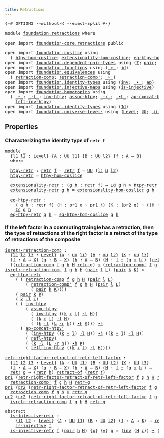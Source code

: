 ```yaml
---
title: Retractions
---
```


<pre class="Agda"><a id="37" class="Symbol">{-#</a> <a id="41" class="Keyword">OPTIONS</a> <a id="49" class="Pragma">--without-K</a> <a id="61" class="Pragma">--exact-split</a> <a id="75" class="Symbol">#-}</a>

<a id="80" class="Keyword">module</a> <a id="87" href="foundation.retractions.html" class="Module">foundation.retractions</a> <a id="110" class="Keyword">where</a>

<a id="117" class="Keyword">open</a> <a id="122" class="Keyword">import</a> <a id="129" href="foundation-core.retractions.html" class="Module">foundation-core.retractions</a> <a id="157" class="Keyword">public</a>

<a id="165" class="Keyword">open</a> <a id="170" class="Keyword">import</a> <a id="177" href="foundation.coslice.html" class="Module">foundation.coslice</a> <a id="196" class="Keyword">using</a>
  <a id="204" class="Symbol">(</a> <a id="206" href="foundation.coslice.html#1388" class="Function">htpy-hom-coslice</a><a id="222" class="Symbol">;</a> <a id="224" href="foundation.coslice.html#1619" class="Function">extensionality-hom-coslice</a><a id="250" class="Symbol">;</a> <a id="252" href="foundation.coslice.html#1951" class="Function">eq-htpy-hom-coslice</a><a id="271" class="Symbol">)</a>
<a id="273" class="Keyword">open</a> <a id="278" class="Keyword">import</a> <a id="285" href="foundation.dependent-pair-types.html" class="Module">foundation.dependent-pair-types</a> <a id="317" class="Keyword">using</a> <a id="323" class="Symbol">(</a><a id="324" href="foundation-core.dependent-pair-types.html#515" class="Record">Σ</a><a id="325" class="Symbol">;</a> <a id="327" href="foundation-core.dependent-pair-types.html#588" class="InductiveConstructor">pair</a><a id="331" class="Symbol">;</a> <a id="333" href="foundation-core.dependent-pair-types.html#605" class="Field">pr1</a><a id="336" class="Symbol">;</a> <a id="338" href="foundation-core.dependent-pair-types.html#617" class="Field">pr2</a><a id="341" class="Symbol">)</a>
<a id="343" class="Keyword">open</a> <a id="348" class="Keyword">import</a> <a id="355" href="foundation.functions.html" class="Module">foundation.functions</a> <a id="376" class="Keyword">using</a> <a id="382" class="Symbol">(</a><a id="383" href="foundation-core.functions.html#420" class="Function Operator">_∘_</a><a id="386" class="Symbol">;</a> <a id="388" href="foundation-core.functions.html#322" class="Function">id</a><a id="390" class="Symbol">)</a>
<a id="392" class="Keyword">open</a> <a id="397" class="Keyword">import</a> <a id="404" href="foundation.equivalences.html" class="Module">foundation.equivalences</a> <a id="428" class="Keyword">using</a>
  <a id="436" class="Symbol">(</a> <a id="438" href="foundation-core.equivalences.html#6727" class="Function">retraction-comp</a><a id="453" class="Symbol">;</a> <a id="455" href="foundation-core.equivalences.html#6921" class="Function">retraction-comp&#39;</a><a id="471" class="Symbol">;</a> <a id="473" href="foundation-core.equivalences.html#1621" class="Function Operator">_≃_</a><a id="476" class="Symbol">)</a>
<a id="478" class="Keyword">open</a> <a id="483" class="Keyword">import</a> <a id="490" href="foundation.identity-types.html" class="Module">foundation.identity-types</a> <a id="516" class="Keyword">using</a> <a id="522" class="Symbol">(</a><a id="523" href="foundation-core.identity-types.html#2729" class="Function">inv</a><a id="526" class="Symbol">;</a> <a id="528" href="foundation-core.identity-types.html#2425" class="Function Operator">_∙_</a><a id="531" class="Symbol">;</a> <a id="533" href="foundation-core.identity-types.html#4003" class="Function">ap</a><a id="535" class="Symbol">)</a>
<a id="537" class="Keyword">open</a> <a id="542" class="Keyword">import</a> <a id="549" href="foundation.injective-maps.html" class="Module">foundation.injective-maps</a> <a id="575" class="Keyword">using</a> <a id="581" class="Symbol">(</a><a id="582" href="foundation.injective-maps.html#1309" class="Function">is-injective</a><a id="594" class="Symbol">)</a>
<a id="596" class="Keyword">open</a> <a id="601" class="Keyword">import</a> <a id="608" href="foundation.homotopies.html" class="Module">foundation.homotopies</a> <a id="630" class="Keyword">using</a>
  <a id="638" class="Symbol">(</a> <a id="640" href="foundation-core.homotopies.html#627" class="Function Operator">_~_</a><a id="643" class="Symbol">;</a> <a id="645" href="foundation-core.homotopies.html#1877" class="Function Operator">_·l_</a><a id="649" class="Symbol">;</a> <a id="651" href="foundation-core.homotopies.html#998" class="Function">inv-htpy</a><a id="659" class="Symbol">;</a> <a id="661" href="foundation-core.homotopies.html#2185" class="Function">assoc-htpy</a><a id="671" class="Symbol">;</a> <a id="673" href="foundation-core.homotopies.html#2083" class="Function Operator">_·r_</a><a id="677" class="Symbol">;</a> <a id="679" href="foundation-core.homotopies.html#1167" class="Function Operator">_∙h_</a><a id="683" class="Symbol">;</a> <a id="685" href="foundation.homotopies.html#2205" class="Function">ap-concat-htpy&#39;</a><a id="700" class="Symbol">;</a> <a id="702" href="foundation-core.homotopies.html#741" class="Function">refl-htpy</a><a id="711" class="Symbol">;</a>
    <a id="717" href="foundation-core.homotopies.html#2780" class="Function">left-inv-htpy</a><a id="730" class="Symbol">)</a>
<a id="732" class="Keyword">open</a> <a id="737" class="Keyword">import</a> <a id="744" href="foundation.identity-types.html" class="Module">foundation.identity-types</a> <a id="770" class="Keyword">using</a> <a id="776" class="Symbol">(</a><a id="777" href="foundation-core.identity-types.html#1767" class="Datatype">Id</a><a id="779" class="Symbol">)</a>
<a id="781" class="Keyword">open</a> <a id="786" class="Keyword">import</a> <a id="793" href="foundation.universe-levels.html" class="Module">foundation.universe-levels</a> <a id="820" class="Keyword">using</a> <a id="826" class="Symbol">(</a><a id="827" href="Agda.Primitive.html#597" class="Postulate">Level</a><a id="832" class="Symbol">;</a> <a id="834" href="foundation-core.universe-levels.html#235" class="Primitive">UU</a><a id="836" class="Symbol">;</a> <a id="838" href="Agda.Primitive.html#810" class="Primitive Operator">_⊔_</a><a id="841" class="Symbol">)</a>
</pre>
## Properties

### Characterizing the identity type of `retr f`

<pre class="Agda"><a id="921" class="Keyword">module</a> <a id="928" href="foundation.retractions.html#928" class="Module">_</a>
  <a id="932" class="Symbol">{</a><a id="933" href="foundation.retractions.html#933" class="Bound">l1</a> <a id="936" href="foundation.retractions.html#936" class="Bound">l2</a> <a id="939" class="Symbol">:</a> <a id="941" href="Agda.Primitive.html#597" class="Postulate">Level</a><a id="946" class="Symbol">}</a> <a id="948" class="Symbol">{</a><a id="949" href="foundation.retractions.html#949" class="Bound">A</a> <a id="951" class="Symbol">:</a> <a id="953" href="foundation-core.universe-levels.html#235" class="Primitive">UU</a> <a id="956" href="foundation.retractions.html#933" class="Bound">l1</a><a id="958" class="Symbol">}</a> <a id="960" class="Symbol">{</a><a id="961" href="foundation.retractions.html#961" class="Bound">B</a> <a id="963" class="Symbol">:</a> <a id="965" href="foundation-core.universe-levels.html#235" class="Primitive">UU</a> <a id="968" href="foundation.retractions.html#936" class="Bound">l2</a><a id="970" class="Symbol">}</a> <a id="972" class="Symbol">{</a><a id="973" href="foundation.retractions.html#973" class="Bound">f</a> <a id="975" class="Symbol">:</a> <a id="977" href="foundation.retractions.html#949" class="Bound">A</a> <a id="979" class="Symbol">→</a> <a id="981" href="foundation.retractions.html#961" class="Bound">B</a><a id="982" class="Symbol">}</a>
  <a id="986" class="Keyword">where</a>
  
  <a id="997" href="foundation.retractions.html#997" class="Function">htpy-retr</a> <a id="1007" class="Symbol">:</a> <a id="1009" href="foundation-core.retractions.html#607" class="Function">retr</a> <a id="1014" href="foundation.retractions.html#973" class="Bound">f</a> <a id="1016" class="Symbol">→</a> <a id="1018" href="foundation-core.retractions.html#607" class="Function">retr</a> <a id="1023" href="foundation.retractions.html#973" class="Bound">f</a> <a id="1025" class="Symbol">→</a> <a id="1027" href="foundation-core.universe-levels.html#235" class="Primitive">UU</a> <a id="1030" class="Symbol">(</a><a id="1031" href="foundation.retractions.html#933" class="Bound">l1</a> <a id="1034" href="Agda.Primitive.html#810" class="Primitive Operator">⊔</a> <a id="1036" href="foundation.retractions.html#936" class="Bound">l2</a><a id="1038" class="Symbol">)</a>
  <a id="1042" href="foundation.retractions.html#997" class="Function">htpy-retr</a> <a id="1052" class="Symbol">=</a> <a id="1054" href="foundation.coslice.html#1388" class="Function">htpy-hom-coslice</a>

  <a id="1074" href="foundation.retractions.html#1074" class="Function">extensionality-retr</a> <a id="1094" class="Symbol">:</a> <a id="1096" class="Symbol">(</a><a id="1097" href="foundation.retractions.html#1097" class="Bound">g</a> <a id="1099" href="foundation.retractions.html#1099" class="Bound">h</a> <a id="1101" class="Symbol">:</a> <a id="1103" href="foundation-core.retractions.html#607" class="Function">retr</a> <a id="1108" href="foundation.retractions.html#973" class="Bound">f</a><a id="1109" class="Symbol">)</a> <a id="1111" class="Symbol">→</a> <a id="1113" href="foundation-core.identity-types.html#1767" class="Datatype">Id</a> <a id="1116" href="foundation.retractions.html#1097" class="Bound">g</a> <a id="1118" href="foundation.retractions.html#1099" class="Bound">h</a> <a id="1120" href="foundation-core.equivalences.html#1621" class="Function Operator">≃</a> <a id="1122" href="foundation.retractions.html#997" class="Function">htpy-retr</a> <a id="1132" href="foundation.retractions.html#1097" class="Bound">g</a> <a id="1134" href="foundation.retractions.html#1099" class="Bound">h</a>
  <a id="1138" href="foundation.retractions.html#1074" class="Function">extensionality-retr</a> <a id="1158" href="foundation.retractions.html#1158" class="Bound">g</a> <a id="1160" href="foundation.retractions.html#1160" class="Bound">h</a> <a id="1162" class="Symbol">=</a> <a id="1164" href="foundation.coslice.html#1619" class="Function">extensionality-hom-coslice</a> <a id="1191" href="foundation.retractions.html#1158" class="Bound">g</a> <a id="1193" href="foundation.retractions.html#1160" class="Bound">h</a>

  <a id="1198" href="foundation.retractions.html#1198" class="Function">eq-htpy-retr</a> <a id="1211" class="Symbol">:</a>
    <a id="1217" class="Symbol">(</a> <a id="1219" href="foundation.retractions.html#1219" class="Bound">g</a> <a id="1221" href="foundation.retractions.html#1221" class="Bound">h</a> <a id="1223" class="Symbol">:</a> <a id="1225" href="foundation-core.retractions.html#607" class="Function">retr</a> <a id="1230" href="foundation.retractions.html#973" class="Bound">f</a><a id="1231" class="Symbol">)</a> <a id="1233" class="Symbol">(</a><a id="1234" href="foundation.retractions.html#1234" class="Bound">H</a> <a id="1236" class="Symbol">:</a> <a id="1238" href="foundation-core.dependent-pair-types.html#605" class="Field">pr1</a> <a id="1242" href="foundation.retractions.html#1219" class="Bound">g</a> <a id="1244" href="foundation-core.homotopies.html#627" class="Function Operator">~</a> <a id="1246" href="foundation-core.dependent-pair-types.html#605" class="Field">pr1</a> <a id="1250" href="foundation.retractions.html#1221" class="Bound">h</a><a id="1251" class="Symbol">)</a> <a id="1253" class="Symbol">(</a><a id="1254" href="foundation.retractions.html#1254" class="Bound">K</a> <a id="1256" class="Symbol">:</a> <a id="1258" class="Symbol">(</a><a id="1259" href="foundation-core.dependent-pair-types.html#617" class="Field">pr2</a> <a id="1263" href="foundation.retractions.html#1219" class="Bound">g</a><a id="1264" class="Symbol">)</a> <a id="1266" href="foundation-core.homotopies.html#627" class="Function Operator">~</a> <a id="1268" class="Symbol">((</a><a id="1270" href="foundation.retractions.html#1234" class="Bound">H</a> <a id="1272" href="foundation-core.homotopies.html#2083" class="Function Operator">·r</a> <a id="1275" href="foundation.retractions.html#973" class="Bound">f</a><a id="1276" class="Symbol">)</a> <a id="1278" href="foundation-core.homotopies.html#1167" class="Function Operator">∙h</a> <a id="1281" href="foundation-core.dependent-pair-types.html#617" class="Field">pr2</a> <a id="1285" href="foundation.retractions.html#1221" class="Bound">h</a><a id="1286" class="Symbol">))</a> <a id="1289" class="Symbol">→</a>
    <a id="1295" href="foundation-core.identity-types.html#1767" class="Datatype">Id</a> <a id="1298" href="foundation.retractions.html#1219" class="Bound">g</a> <a id="1300" href="foundation.retractions.html#1221" class="Bound">h</a>
  <a id="1304" href="foundation.retractions.html#1198" class="Function">eq-htpy-retr</a> <a id="1317" href="foundation.retractions.html#1317" class="Bound">g</a> <a id="1319" href="foundation.retractions.html#1319" class="Bound">h</a> <a id="1321" class="Symbol">=</a> <a id="1323" href="foundation.coslice.html#1951" class="Function">eq-htpy-hom-coslice</a> <a id="1343" href="foundation.retractions.html#1317" class="Bound">g</a> <a id="1345" href="foundation.retractions.html#1319" class="Bound">h</a> 
</pre>
### If the left factor in a commuting traingle has a retraction, then the type of retractions of the right factor is a retract of the type of retractions of the composite

<pre class="Agda"><a id="isretr-retraction-comp"></a><a id="1533" href="foundation.retractions.html#1533" class="Function">isretr-retraction-comp</a> <a id="1556" class="Symbol">:</a>
  <a id="1560" class="Symbol">{</a><a id="1561" href="foundation.retractions.html#1561" class="Bound">l1</a> <a id="1564" href="foundation.retractions.html#1564" class="Bound">l2</a> <a id="1567" href="foundation.retractions.html#1567" class="Bound">l3</a> <a id="1570" class="Symbol">:</a> <a id="1572" href="Agda.Primitive.html#597" class="Postulate">Level</a><a id="1577" class="Symbol">}</a> <a id="1579" class="Symbol">{</a><a id="1580" href="foundation.retractions.html#1580" class="Bound">A</a> <a id="1582" class="Symbol">:</a> <a id="1584" href="foundation-core.universe-levels.html#235" class="Primitive">UU</a> <a id="1587" href="foundation.retractions.html#1561" class="Bound">l1</a><a id="1589" class="Symbol">}</a> <a id="1591" class="Symbol">{</a><a id="1592" href="foundation.retractions.html#1592" class="Bound">B</a> <a id="1594" class="Symbol">:</a> <a id="1596" href="foundation-core.universe-levels.html#235" class="Primitive">UU</a> <a id="1599" href="foundation.retractions.html#1564" class="Bound">l2</a><a id="1601" class="Symbol">}</a> <a id="1603" class="Symbol">{</a><a id="1604" href="foundation.retractions.html#1604" class="Bound">X</a> <a id="1606" class="Symbol">:</a> <a id="1608" href="foundation-core.universe-levels.html#235" class="Primitive">UU</a> <a id="1611" href="foundation.retractions.html#1567" class="Bound">l3</a><a id="1613" class="Symbol">}</a>
  <a id="1617" class="Symbol">(</a><a id="1618" href="foundation.retractions.html#1618" class="Bound">f</a> <a id="1620" class="Symbol">:</a> <a id="1622" href="foundation.retractions.html#1580" class="Bound">A</a> <a id="1624" class="Symbol">→</a> <a id="1626" href="foundation.retractions.html#1604" class="Bound">X</a><a id="1627" class="Symbol">)</a> <a id="1629" class="Symbol">(</a><a id="1630" href="foundation.retractions.html#1630" class="Bound">g</a> <a id="1632" class="Symbol">:</a> <a id="1634" href="foundation.retractions.html#1592" class="Bound">B</a> <a id="1636" class="Symbol">→</a> <a id="1638" href="foundation.retractions.html#1604" class="Bound">X</a><a id="1639" class="Symbol">)</a> <a id="1641" class="Symbol">(</a><a id="1642" href="foundation.retractions.html#1642" class="Bound">h</a> <a id="1644" class="Symbol">:</a> <a id="1646" href="foundation.retractions.html#1580" class="Bound">A</a> <a id="1648" class="Symbol">→</a> <a id="1650" href="foundation.retractions.html#1592" class="Bound">B</a><a id="1651" class="Symbol">)</a> <a id="1653" class="Symbol">(</a><a id="1654" href="foundation.retractions.html#1654" class="Bound">H</a> <a id="1656" class="Symbol">:</a> <a id="1658" href="foundation.retractions.html#1618" class="Bound">f</a> <a id="1660" href="foundation-core.homotopies.html#627" class="Function Operator">~</a> <a id="1662" class="Symbol">(</a><a id="1663" href="foundation.retractions.html#1630" class="Bound">g</a> <a id="1665" href="foundation-core.functions.html#420" class="Function Operator">∘</a> <a id="1667" href="foundation.retractions.html#1642" class="Bound">h</a><a id="1668" class="Symbol">))</a> <a id="1671" class="Symbol">(</a><a id="1672" href="foundation.retractions.html#1672" class="Bound">retr-g</a> <a id="1679" class="Symbol">:</a> <a id="1681" href="foundation-core.retractions.html#607" class="Function">retr</a> <a id="1686" href="foundation.retractions.html#1630" class="Bound">g</a><a id="1687" class="Symbol">)</a> <a id="1689" class="Symbol">→</a>
  <a id="1693" class="Symbol">((</a><a id="1695" href="foundation-core.equivalences.html#6727" class="Function">retraction-comp</a> <a id="1711" href="foundation.retractions.html#1618" class="Bound">f</a> <a id="1713" href="foundation.retractions.html#1630" class="Bound">g</a> <a id="1715" href="foundation.retractions.html#1642" class="Bound">h</a> <a id="1717" href="foundation.retractions.html#1654" class="Bound">H</a> <a id="1719" href="foundation.retractions.html#1672" class="Bound">retr-g</a><a id="1725" class="Symbol">)</a> <a id="1727" href="foundation-core.functions.html#420" class="Function Operator">∘</a> <a id="1729" class="Symbol">(</a><a id="1730" href="foundation-core.equivalences.html#6921" class="Function">retraction-comp&#39;</a> <a id="1747" href="foundation.retractions.html#1618" class="Bound">f</a> <a id="1749" href="foundation.retractions.html#1630" class="Bound">g</a> <a id="1751" href="foundation.retractions.html#1642" class="Bound">h</a> <a id="1753" href="foundation.retractions.html#1654" class="Bound">H</a> <a id="1755" href="foundation.retractions.html#1672" class="Bound">retr-g</a><a id="1761" class="Symbol">))</a> <a id="1764" href="foundation-core.homotopies.html#627" class="Function Operator">~</a> <a id="1766" href="foundation-core.functions.html#322" class="Function">id</a>
<a id="1769" href="foundation.retractions.html#1533" class="Function">isretr-retraction-comp</a> <a id="1792" href="foundation.retractions.html#1792" class="Bound">f</a> <a id="1794" href="foundation.retractions.html#1794" class="Bound">g</a> <a id="1796" href="foundation.retractions.html#1796" class="Bound">h</a> <a id="1798" href="foundation.retractions.html#1798" class="Bound">H</a> <a id="1800" class="Symbol">(</a><a id="1801" href="foundation-core.dependent-pair-types.html#588" class="InductiveConstructor">pair</a> <a id="1806" href="foundation.retractions.html#1806" class="Bound">l</a> <a id="1808" href="foundation.retractions.html#1808" class="Bound">L</a><a id="1809" class="Symbol">)</a> <a id="1811" class="Symbol">(</a><a id="1812" href="foundation-core.dependent-pair-types.html#588" class="InductiveConstructor">pair</a> <a id="1817" href="foundation.retractions.html#1817" class="Bound">k</a> <a id="1819" href="foundation.retractions.html#1819" class="Bound">K</a><a id="1820" class="Symbol">)</a> <a id="1822" class="Symbol">=</a>
  <a id="1826" href="foundation.retractions.html#1198" class="Function">eq-htpy-retr</a>
    <a id="1843" class="Symbol">(</a> <a id="1845" class="Symbol">(</a> <a id="1847" href="foundation-core.equivalences.html#6727" class="Function">retraction-comp</a> <a id="1863" href="foundation.retractions.html#1792" class="Bound">f</a> <a id="1865" href="foundation.retractions.html#1794" class="Bound">g</a> <a id="1867" href="foundation.retractions.html#1796" class="Bound">h</a> <a id="1869" href="foundation.retractions.html#1798" class="Bound">H</a> <a id="1871" class="Symbol">(</a><a id="1872" href="foundation-core.dependent-pair-types.html#588" class="InductiveConstructor">pair</a> <a id="1877" href="foundation.retractions.html#1806" class="Bound">l</a> <a id="1879" href="foundation.retractions.html#1808" class="Bound">L</a><a id="1880" class="Symbol">)</a>
        <a id="1890" class="Symbol">(</a> <a id="1892" href="foundation-core.equivalences.html#6921" class="Function">retraction-comp&#39;</a> <a id="1909" href="foundation.retractions.html#1792" class="Bound">f</a> <a id="1911" href="foundation.retractions.html#1794" class="Bound">g</a> <a id="1913" href="foundation.retractions.html#1796" class="Bound">h</a> <a id="1915" href="foundation.retractions.html#1798" class="Bound">H</a> <a id="1917" class="Symbol">(</a><a id="1918" href="foundation-core.dependent-pair-types.html#588" class="InductiveConstructor">pair</a> <a id="1923" href="foundation.retractions.html#1806" class="Bound">l</a> <a id="1925" href="foundation.retractions.html#1808" class="Bound">L</a><a id="1926" class="Symbol">)</a>
          <a id="1938" class="Symbol">(</a> <a id="1940" href="foundation-core.dependent-pair-types.html#588" class="InductiveConstructor">pair</a> <a id="1945" href="foundation.retractions.html#1817" class="Bound">k</a> <a id="1947" href="foundation.retractions.html#1819" class="Bound">K</a><a id="1948" class="Symbol">))))</a>
    <a id="1957" class="Symbol">(</a> <a id="1959" href="foundation-core.dependent-pair-types.html#588" class="InductiveConstructor">pair</a> <a id="1964" href="foundation.retractions.html#1817" class="Bound">k</a> <a id="1966" href="foundation.retractions.html#1819" class="Bound">K</a><a id="1967" class="Symbol">)</a>
    <a id="1973" class="Symbol">(</a> <a id="1975" href="foundation.retractions.html#1817" class="Bound">k</a> <a id="1977" href="foundation-core.homotopies.html#1877" class="Function Operator">·l</a> <a id="1980" href="foundation.retractions.html#1808" class="Bound">L</a><a id="1981" class="Symbol">)</a>
    <a id="1987" class="Symbol">(</a> <a id="1989" class="Symbol">(</a> <a id="1991" href="foundation-core.homotopies.html#998" class="Function">inv-htpy</a>
        <a id="2008" class="Symbol">(</a> <a id="2010" href="foundation-core.homotopies.html#2185" class="Function">assoc-htpy</a>
          <a id="2031" class="Symbol">(</a> <a id="2033" href="foundation-core.homotopies.html#998" class="Function">inv-htpy</a> <a id="2042" class="Symbol">((</a><a id="2044" href="foundation.retractions.html#1817" class="Bound">k</a> <a id="2046" href="foundation-core.functions.html#420" class="Function Operator">∘</a> <a id="2048" href="foundation.retractions.html#1806" class="Bound">l</a><a id="2049" class="Symbol">)</a> <a id="2051" href="foundation-core.homotopies.html#1877" class="Function Operator">·l</a> <a id="2054" href="foundation.retractions.html#1798" class="Bound">H</a><a id="2055" class="Symbol">))</a>
          <a id="2068" class="Symbol">(</a> <a id="2070" class="Symbol">(</a><a id="2071" href="foundation.retractions.html#1817" class="Bound">k</a> <a id="2073" href="foundation-core.functions.html#420" class="Function Operator">∘</a> <a id="2075" href="foundation.retractions.html#1806" class="Bound">l</a><a id="2076" class="Symbol">)</a> <a id="2078" href="foundation-core.homotopies.html#1877" class="Function Operator">·l</a> <a id="2081" href="foundation.retractions.html#1798" class="Bound">H</a><a id="2082" class="Symbol">)</a>
          <a id="2094" class="Symbol">(</a> <a id="2096" class="Symbol">(</a><a id="2097" href="foundation.retractions.html#1817" class="Bound">k</a> <a id="2099" href="foundation-core.homotopies.html#1877" class="Function Operator">·l</a> <a id="2102" class="Symbol">(</a><a id="2103" href="foundation.retractions.html#1808" class="Bound">L</a> <a id="2105" href="foundation-core.homotopies.html#2083" class="Function Operator">·r</a> <a id="2108" href="foundation.retractions.html#1796" class="Bound">h</a><a id="2109" class="Symbol">))</a> <a id="2112" href="foundation-core.homotopies.html#1167" class="Function Operator">∙h</a> <a id="2115" href="foundation.retractions.html#1819" class="Bound">K</a><a id="2116" class="Symbol">)))</a> <a id="2120" href="foundation-core.homotopies.html#1167" class="Function Operator">∙h</a>
      <a id="2129" class="Symbol">(</a> <a id="2131" href="foundation.homotopies.html#2205" class="Function">ap-concat-htpy&#39;</a>
        <a id="2155" class="Symbol">(</a> <a id="2157" class="Symbol">(</a><a id="2158" href="foundation-core.homotopies.html#998" class="Function">inv-htpy</a> <a id="2167" class="Symbol">((</a><a id="2169" href="foundation.retractions.html#1817" class="Bound">k</a> <a id="2171" href="foundation-core.functions.html#420" class="Function Operator">∘</a> <a id="2173" href="foundation.retractions.html#1806" class="Bound">l</a><a id="2174" class="Symbol">)</a> <a id="2176" href="foundation-core.homotopies.html#1877" class="Function Operator">·l</a> <a id="2179" href="foundation.retractions.html#1798" class="Bound">H</a><a id="2180" class="Symbol">))</a> <a id="2183" href="foundation-core.homotopies.html#1167" class="Function Operator">∙h</a> <a id="2186" class="Symbol">((</a><a id="2188" href="foundation.retractions.html#1817" class="Bound">k</a> <a id="2190" href="foundation-core.functions.html#420" class="Function Operator">∘</a> <a id="2192" href="foundation.retractions.html#1806" class="Bound">l</a><a id="2193" class="Symbol">)</a> <a id="2195" href="foundation-core.homotopies.html#1877" class="Function Operator">·l</a> <a id="2198" href="foundation.retractions.html#1798" class="Bound">H</a><a id="2199" class="Symbol">))</a>
        <a id="2210" class="Symbol">(</a> <a id="2212" href="foundation-core.homotopies.html#741" class="Function">refl-htpy</a><a id="2221" class="Symbol">)</a>
        <a id="2231" class="Symbol">(</a> <a id="2233" class="Symbol">(</a><a id="2234" href="foundation.retractions.html#1817" class="Bound">k</a> <a id="2236" href="foundation-core.homotopies.html#1877" class="Function Operator">·l</a> <a id="2239" class="Symbol">(</a><a id="2240" href="foundation.retractions.html#1808" class="Bound">L</a> <a id="2242" href="foundation-core.homotopies.html#2083" class="Function Operator">·r</a> <a id="2245" href="foundation.retractions.html#1796" class="Bound">h</a><a id="2246" class="Symbol">))</a> <a id="2249" href="foundation-core.homotopies.html#1167" class="Function Operator">∙h</a> <a id="2252" href="foundation.retractions.html#1819" class="Bound">K</a><a id="2253" class="Symbol">)</a>
        <a id="2263" class="Symbol">(</a> <a id="2265" href="foundation-core.homotopies.html#2780" class="Function">left-inv-htpy</a> <a id="2279" class="Symbol">((</a><a id="2281" href="foundation.retractions.html#1817" class="Bound">k</a> <a id="2283" href="foundation-core.functions.html#420" class="Function Operator">∘</a> <a id="2285" href="foundation.retractions.html#1806" class="Bound">l</a><a id="2286" class="Symbol">)</a> <a id="2288" href="foundation-core.homotopies.html#1877" class="Function Operator">·l</a> <a id="2291" href="foundation.retractions.html#1798" class="Bound">H</a><a id="2292" class="Symbol">))))</a>
  
<a id="retr-right-factor-retract-of-retr-left-factor"></a><a id="2300" href="foundation.retractions.html#2300" class="Function">retr-right-factor-retract-of-retr-left-factor</a> <a id="2346" class="Symbol">:</a>
  <a id="2350" class="Symbol">{</a><a id="2351" href="foundation.retractions.html#2351" class="Bound">l1</a> <a id="2354" href="foundation.retractions.html#2354" class="Bound">l2</a> <a id="2357" href="foundation.retractions.html#2357" class="Bound">l3</a> <a id="2360" class="Symbol">:</a> <a id="2362" href="Agda.Primitive.html#597" class="Postulate">Level</a><a id="2367" class="Symbol">}</a> <a id="2369" class="Symbol">{</a><a id="2370" href="foundation.retractions.html#2370" class="Bound">A</a> <a id="2372" class="Symbol">:</a> <a id="2374" href="foundation-core.universe-levels.html#235" class="Primitive">UU</a> <a id="2377" href="foundation.retractions.html#2351" class="Bound">l1</a><a id="2379" class="Symbol">}</a> <a id="2381" class="Symbol">{</a><a id="2382" href="foundation.retractions.html#2382" class="Bound">B</a> <a id="2384" class="Symbol">:</a> <a id="2386" href="foundation-core.universe-levels.html#235" class="Primitive">UU</a> <a id="2389" href="foundation.retractions.html#2354" class="Bound">l2</a><a id="2391" class="Symbol">}</a> <a id="2393" class="Symbol">{</a><a id="2394" href="foundation.retractions.html#2394" class="Bound">X</a> <a id="2396" class="Symbol">:</a> <a id="2398" href="foundation-core.universe-levels.html#235" class="Primitive">UU</a> <a id="2401" href="foundation.retractions.html#2357" class="Bound">l3</a><a id="2403" class="Symbol">}</a>
  <a id="2407" class="Symbol">(</a><a id="2408" href="foundation.retractions.html#2408" class="Bound">f</a> <a id="2410" class="Symbol">:</a> <a id="2412" href="foundation.retractions.html#2370" class="Bound">A</a> <a id="2414" class="Symbol">→</a> <a id="2416" href="foundation.retractions.html#2394" class="Bound">X</a><a id="2417" class="Symbol">)</a> <a id="2419" class="Symbol">(</a><a id="2420" href="foundation.retractions.html#2420" class="Bound">g</a> <a id="2422" class="Symbol">:</a> <a id="2424" href="foundation.retractions.html#2382" class="Bound">B</a> <a id="2426" class="Symbol">→</a> <a id="2428" href="foundation.retractions.html#2394" class="Bound">X</a><a id="2429" class="Symbol">)</a> <a id="2431" class="Symbol">(</a><a id="2432" href="foundation.retractions.html#2432" class="Bound">h</a> <a id="2434" class="Symbol">:</a> <a id="2436" href="foundation.retractions.html#2370" class="Bound">A</a> <a id="2438" class="Symbol">→</a> <a id="2440" href="foundation.retractions.html#2382" class="Bound">B</a><a id="2441" class="Symbol">)</a> <a id="2443" class="Symbol">(</a><a id="2444" href="foundation.retractions.html#2444" class="Bound">H</a> <a id="2446" class="Symbol">:</a> <a id="2448" href="foundation.retractions.html#2408" class="Bound">f</a> <a id="2450" href="foundation-core.homotopies.html#627" class="Function Operator">~</a> <a id="2452" class="Symbol">(</a><a id="2453" href="foundation.retractions.html#2420" class="Bound">g</a> <a id="2455" href="foundation-core.functions.html#420" class="Function Operator">∘</a> <a id="2457" href="foundation.retractions.html#2432" class="Bound">h</a><a id="2458" class="Symbol">))</a> <a id="2461" class="Symbol">→</a>
  <a id="2465" href="foundation-core.retractions.html#607" class="Function">retr</a> <a id="2470" href="foundation.retractions.html#2420" class="Bound">g</a> <a id="2472" class="Symbol">→</a> <a id="2474" class="Symbol">(</a><a id="2475" href="foundation-core.retractions.html#607" class="Function">retr</a> <a id="2480" href="foundation.retractions.html#2432" class="Bound">h</a><a id="2481" class="Symbol">)</a> <a id="2483" href="foundation-core.retractions.html#684" class="Function Operator">retract-of</a> <a id="2494" class="Symbol">(</a><a id="2495" href="foundation-core.retractions.html#607" class="Function">retr</a> <a id="2500" href="foundation.retractions.html#2408" class="Bound">f</a><a id="2501" class="Symbol">)</a>
<a id="2503" href="foundation-core.dependent-pair-types.html#605" class="Field">pr1</a> <a id="2507" class="Symbol">(</a><a id="2508" href="foundation.retractions.html#2300" class="Function">retr-right-factor-retract-of-retr-left-factor</a> <a id="2554" href="foundation.retractions.html#2554" class="Bound">f</a> <a id="2556" href="foundation.retractions.html#2556" class="Bound">g</a> <a id="2558" href="foundation.retractions.html#2558" class="Bound">h</a> <a id="2560" href="foundation.retractions.html#2560" class="Bound">H</a> <a id="2562" href="foundation.retractions.html#2562" class="Bound">retr-g</a><a id="2568" class="Symbol">)</a> <a id="2570" class="Symbol">=</a>
  <a id="2574" href="foundation-core.equivalences.html#6921" class="Function">retraction-comp&#39;</a> <a id="2591" href="foundation.retractions.html#2554" class="Bound">f</a> <a id="2593" href="foundation.retractions.html#2556" class="Bound">g</a> <a id="2595" href="foundation.retractions.html#2558" class="Bound">h</a> <a id="2597" href="foundation.retractions.html#2560" class="Bound">H</a> <a id="2599" href="foundation.retractions.html#2562" class="Bound">retr-g</a>
<a id="2606" href="foundation-core.dependent-pair-types.html#605" class="Field">pr1</a> <a id="2610" class="Symbol">(</a><a id="2611" href="foundation-core.dependent-pair-types.html#617" class="Field">pr2</a> <a id="2615" class="Symbol">(</a><a id="2616" href="foundation.retractions.html#2300" class="Function">retr-right-factor-retract-of-retr-left-factor</a> <a id="2662" href="foundation.retractions.html#2662" class="Bound">f</a> <a id="2664" href="foundation.retractions.html#2664" class="Bound">g</a> <a id="2666" href="foundation.retractions.html#2666" class="Bound">h</a> <a id="2668" href="foundation.retractions.html#2668" class="Bound">H</a> <a id="2670" href="foundation.retractions.html#2670" class="Bound">retr-g</a><a id="2676" class="Symbol">))</a> <a id="2679" class="Symbol">=</a>
  <a id="2683" href="foundation-core.equivalences.html#6727" class="Function">retraction-comp</a> <a id="2699" href="foundation.retractions.html#2662" class="Bound">f</a> <a id="2701" href="foundation.retractions.html#2664" class="Bound">g</a> <a id="2703" href="foundation.retractions.html#2666" class="Bound">h</a> <a id="2705" href="foundation.retractions.html#2668" class="Bound">H</a> <a id="2707" href="foundation.retractions.html#2670" class="Bound">retr-g</a>
<a id="2714" href="foundation-core.dependent-pair-types.html#617" class="Field">pr2</a> <a id="2718" class="Symbol">(</a><a id="2719" href="foundation-core.dependent-pair-types.html#617" class="Field">pr2</a> <a id="2723" class="Symbol">(</a><a id="2724" href="foundation.retractions.html#2300" class="Function">retr-right-factor-retract-of-retr-left-factor</a> <a id="2770" href="foundation.retractions.html#2770" class="Bound">f</a> <a id="2772" href="foundation.retractions.html#2772" class="Bound">g</a> <a id="2774" href="foundation.retractions.html#2774" class="Bound">h</a> <a id="2776" href="foundation.retractions.html#2776" class="Bound">H</a> <a id="2778" href="foundation.retractions.html#2778" class="Bound">retr-g</a><a id="2784" class="Symbol">))</a> <a id="2787" class="Symbol">=</a>
  <a id="2791" href="foundation.retractions.html#1533" class="Function">isretr-retraction-comp</a> <a id="2814" href="foundation.retractions.html#2770" class="Bound">f</a> <a id="2816" href="foundation.retractions.html#2772" class="Bound">g</a> <a id="2818" href="foundation.retractions.html#2774" class="Bound">h</a> <a id="2820" href="foundation.retractions.html#2776" class="Bound">H</a> <a id="2822" href="foundation.retractions.html#2778" class="Bound">retr-g</a>
</pre>
<pre class="Agda"><a id="2842" class="Keyword">abstract</a>
  <a id="is-injective-retr"></a><a id="2853" href="foundation.retractions.html#2853" class="Function">is-injective-retr</a> <a id="2871" class="Symbol">:</a>
    <a id="2877" class="Symbol">{</a><a id="2878" href="foundation.retractions.html#2878" class="Bound">l1</a> <a id="2881" href="foundation.retractions.html#2881" class="Bound">l2</a> <a id="2884" class="Symbol">:</a> <a id="2886" href="Agda.Primitive.html#597" class="Postulate">Level</a><a id="2891" class="Symbol">}</a> <a id="2893" class="Symbol">{</a><a id="2894" href="foundation.retractions.html#2894" class="Bound">A</a> <a id="2896" class="Symbol">:</a> <a id="2898" href="foundation-core.universe-levels.html#235" class="Primitive">UU</a> <a id="2901" href="foundation.retractions.html#2878" class="Bound">l1</a><a id="2903" class="Symbol">}</a> <a id="2905" class="Symbol">{</a><a id="2906" href="foundation.retractions.html#2906" class="Bound">B</a> <a id="2908" class="Symbol">:</a> <a id="2910" href="foundation-core.universe-levels.html#235" class="Primitive">UU</a> <a id="2913" href="foundation.retractions.html#2881" class="Bound">l2</a><a id="2915" class="Symbol">}</a> <a id="2917" class="Symbol">(</a><a id="2918" href="foundation.retractions.html#2918" class="Bound">f</a> <a id="2920" class="Symbol">:</a> <a id="2922" href="foundation.retractions.html#2894" class="Bound">A</a> <a id="2924" class="Symbol">→</a> <a id="2926" href="foundation.retractions.html#2906" class="Bound">B</a><a id="2927" class="Symbol">)</a> <a id="2929" class="Symbol">→</a> <a id="2931" href="foundation-core.retractions.html#607" class="Function">retr</a> <a id="2936" href="foundation.retractions.html#2918" class="Bound">f</a> <a id="2938" class="Symbol">→</a>
    <a id="2944" href="foundation.injective-maps.html#1309" class="Function">is-injective</a> <a id="2957" href="foundation.retractions.html#2918" class="Bound">f</a>
  <a id="2961" href="foundation.retractions.html#2853" class="Function">is-injective-retr</a> <a id="2979" href="foundation.retractions.html#2979" class="Bound">f</a> <a id="2981" class="Symbol">(</a><a id="2982" href="foundation-core.dependent-pair-types.html#588" class="InductiveConstructor">pair</a> <a id="2987" href="foundation.retractions.html#2987" class="Bound">h</a> <a id="2989" href="foundation.retractions.html#2989" class="Bound">H</a><a id="2990" class="Symbol">)</a> <a id="2992" class="Symbol">{</a><a id="2993" href="foundation.retractions.html#2993" class="Bound">x</a><a id="2994" class="Symbol">}</a> <a id="2996" class="Symbol">{</a><a id="2997" href="foundation.retractions.html#2997" class="Bound">y</a><a id="2998" class="Symbol">}</a> <a id="3000" href="foundation.retractions.html#3000" class="Bound">p</a> <a id="3002" class="Symbol">=</a> <a id="3004" class="Symbol">(</a><a id="3005" href="foundation-core.identity-types.html#2729" class="Function">inv</a> <a id="3009" class="Symbol">(</a><a id="3010" href="foundation.retractions.html#2989" class="Bound">H</a> <a id="3012" href="foundation.retractions.html#2993" class="Bound">x</a><a id="3013" class="Symbol">))</a> <a id="3016" href="foundation-core.identity-types.html#2425" class="Function Operator">∙</a> <a id="3018" class="Symbol">(</a><a id="3019" href="foundation-core.identity-types.html#4003" class="Function">ap</a> <a id="3022" href="foundation.retractions.html#2987" class="Bound">h</a> <a id="3024" href="foundation.retractions.html#3000" class="Bound">p</a> <a id="3026" href="foundation-core.identity-types.html#2425" class="Function Operator">∙</a> <a id="3028" href="foundation.retractions.html#2989" class="Bound">H</a> <a id="3030" href="foundation.retractions.html#2997" class="Bound">y</a><a id="3031" class="Symbol">)</a>
</pre>